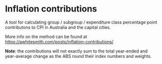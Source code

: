 # Inflation contributions

A tool for calculating group / subgroup / expenditure class percentage point contributons to CPI in Australia and the capital cities.

More info on the method can be found at https://awhitesmith.com/posts/inflation-contributions/

**Note**: the contributions will not exactly sum to the total year-ended and year-average change as the ABS round their index numbers and weights.
